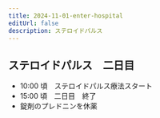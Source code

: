 ```yaml
---
title: 2024-11-01-enter-hospital
editUrl: false
description: ステロイドパルス
---
```


## ステロイドパルス　二日目

* 10:00 頃　ステロイドパルス療法スタート
* 15:00 頃　二日目　終了
* 錠剤のプレドニンを休薬
